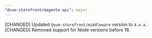 ```yaml
---
"@vue-storefront/magento-api": major
---
```


[CHANGED] Updated `@vue-storefront/middleware` version to `4.x.x`.
[CHANGED] Removed support for Node versions before 18.

